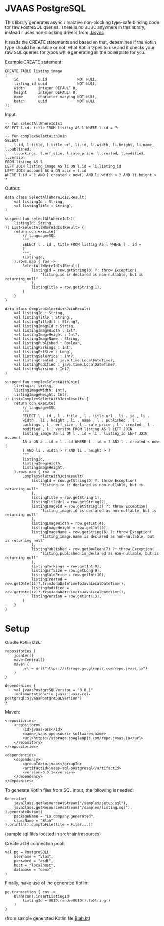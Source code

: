# JVAAS PostgreSQL

This library generates async / reactive non-blocking type-safe binding code for raw PostreSQL queries.
There is no JDBC anywhere in this library, instead it uses non-blocking drivers from [Jasync](https://github.com/jasync-sql/jasync-sql)

It reads the CREATE statements and based on that, determines if the Kotlin type should be nullable or not, 
what Kotlin types to use and it checks your raw SQL queries for typos while generating all the boilerplate for you.

Example CREATE statement:
```
CREATE TABLE listing_image
(
    id         uuid              NOT NULL,
    listing_id uuid              NOT NULL,
    width      integer DEFAULT 0,
    height     integer DEFAULT 0,
    name       character varying NOT NULL,
    batch      uuid              NOT NULL
);
```

Input: 
```
-- fun selectAllWhereIdIs1
SELECT l.id, title FROM listing AS l WHERE l.id = ?;

-- fun complexSelectWithJoin
SELECT
    l.id, l.title, l.title_url, li.id, li.width, li.height, li.name, l.published,
    l.parkings, l.erf_size, l.sale_price, l.created, l.modified, l.version
FROM listing AS l
LEFT JOIN listing_image AS li ON l.id = li.listing_id
LEFT JOIN account AS a ON a.id = l.id
WHERE l.id = ? AND l.created < now() AND li.width > ? AND li.height > ?
```

Output:

```
data class SelectAllWhereIdIs1Result(
    val listingId : String,
    val listingTitle : String?,
)

suspend fun selectAllWhereIdIs1(
    listingId: String, 
): List<SelectAllWhereIdIs1Result> {
    return con.execute(
        // language=SQL
        """
        SELECT l . id , title FROM listing AS l WHERE l . id = 
        ? 
        """,
        listingId,
    ).rows.map { row ->
        SelectAllWhereIdIs1Result(
            listingId = row.getString(0) ?: throw Exception(
                "listing.id is declared as non-nullable, but is returning null"
            ),
            listingTitle = row.getString(1),
        )
    }
}

data class ComplexSelectWithJoinResult(
    val listingId : String,
    val listingTitle : String?,
    val listingTitleUrl : String?,
    val listingImageId : String,
    val listingImageWidth : Int?,
    val listingImageHeight : Int?,
    val listingImageName : String,
    val listingPublished : Boolean,
    val listingParkings : Int?,
    val listingErfSize : Long?,
    val listingSalePrice : Int?,
    val listingCreated : java.time.LocalDateTime?,
    val listingModified : java.time.LocalDateTime?,
    val listingVersion : Int?,
)

suspend fun complexSelectWithJoin(
    listingId: String, 
    listingImageWidth: Int?, 
    listingImageHeight: Int?, 
): List<ComplexSelectWithJoinResult> {
    return con.execute(
        // language=SQL
        """
        SELECT l . id , l . title , l . title_url , li . id , li . 
        width , li . height , li . name , l . published , l . 
        parkings , l . erf_size , l . sale_price , l . created , l . 
        modified , l . version FROM listing AS l LEFT JOIN 
        listing_image AS li ON l . id = li . listing_id LEFT JOIN account 
        AS a ON a . id = l . id WHERE l . id = ? AND l . created < now ( 
        ) AND li . width > ? AND li . height > ? 
        """,
        listingId,
        listingImageWidth,
        listingImageHeight,
    ).rows.map { row ->
        ComplexSelectWithJoinResult(
            listingId = row.getString(0) ?: throw Exception(
                "listing.id is declared as non-nullable, but is returning null"
            ),
            listingTitle = row.getString(1),
            listingTitleUrl = row.getString(2),
            listingImageId = row.getString(3) ?: throw Exception(
                "listing_image.id is declared as non-nullable, but is returning null"
            ),
            listingImageWidth = row.getInt(4),
            listingImageHeight = row.getInt(5),
            listingImageName = row.getString(6) ?: throw Exception(
                "listing_image.name is declared as non-nullable, but is returning null"
            ),
            listingPublished = row.getBoolean(7) ?: throw Exception(
                "listing.published is declared as non-nullable, but is returning null"
            ),
            listingParkings = row.getInt(8),
            listingErfSize = row.getLong(9),
            listingSalePrice = row.getInt(10),
            listingCreated = row.getDate(11)?.fromJodaDateTimeToJavaLocalDateTime(),
            listingModified = row.getDate(12)?.fromJodaDateTimeToJavaLocalDateTime(),
            listingVersion = row.getInt(13),
        )
    }
}
```

# Setup

Gradle Kotlin DSL:

```
repositories {
    jcenter()
    mavenCentral()
    maven {
        url = uri("https://storage.googleapis.com/repo.jvaas.io")
    }
}

dependencies {
    val jvaasPostgreSQLVersion = "0.0.1"
    implementation("io.jvaas:jvaas-sql-postgrsql:$jvaasPostgreSQLVersion")
}

```

Maven:
```
<repositories>
    <repository>
        <id>jvaas-oss</id>
        <name>jvaas opensource software</name>
        <url>https://storage.googleapis.com/repo.jvaas.io</url>
    </repository>
</repositories>

<dependencies>
    <dependency>
        <groupId>io.jvaas</groupId>
        <artifactId>jvaas-sql-postgresql</artifactId>
        <version>0.0.1</version>
    </dependency>
</depdencies>
```
To generate Kotlin files from SQL input, the following is needed:

```
Generator(
    javaClass.getResourceAsStream("/samples/setup.sql"),
    javaClass.getResourceAsStream("/samples/listing.sql"),
).generateOutput(
    packageName = "io.company.generated",
    className = "Blah"
).println().dumpToFile(file = File(...))
```

(sample sql files located in [src/main/resources](https://github.com/JVAAS/jvaas-postgresql/tree/master/src/main/resources/samples))

Create a DB connection pool:

```
val pg = PostgreSQL(
    username = "vlad",
    password = "asdf",
    host = "localhost",
    database = "demo",
)
```

Finally, make use of the generated Kotlin:

```
pg.transaction { con ->
    Blah(con).insertListingId(
        listingId = UUID.randomUUID().toString()
    )
}
```

(from sample generated Kotlin file [Blah.kt](https://github.com/JVAAS/jvaas-postgresql/blob/master/src/main/kotlin/io/jvaas/sql/postgresql/Blah.kt))
